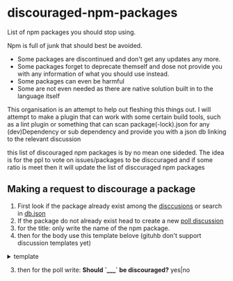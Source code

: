 # discouraged-npm-packages
List of npm packages you should stop using.

Npm is full of junk that should best be avoided.
- Some packages are discontinued and don't get any updates any more.
- Some packages forget to deprecate themself and dose not provide you with any information of what you should use instead.
- Some packages can even be harmful
- Some are not even needed as there are native solution built in to the language itself

This organisation is an attempt to help out fleshing this things out. 
I will attempt to make a plugin that can work with some certain build tools, such as a lint plugin or something that can scan package(-lock).json for any (dev)Dependency or sub dependency and provide you with a json db linking to the relevant discussion

this list of discouraged npm packages is by no mean one sideded. The idea is for the ppl to vote on issues/packages to be disccuraged and if some ratio is meet then it will update the list of disccuraged npm packages


## Making a request to discourage a package

1. First look if the package already exist among the [disccusions](https://github.com/discouraged-npm-packages/discouraged-npm-packages/discussions/categories/should-stop-using) or search in [db.json](https://github.com/discouraged-npm-packages/discouraged-npm-packages/blob/main/db.json)
1. If the package do not already exist head to create a new [poll discussion](https://github.com/discouraged-npm-packages/discouraged-npm-packages/discussions/new?category=should-stop-using)
2. for the title: only write the name of the npm package.
2. then for the body use this template belove (gituhb don't support discussion templates yet)
<details>
  <summary>template</summary>

````md

## Developer Should Stop Using: [_____](https://www.npmjs.com/package/_____)

## Reasons:

<!-- Put [x] for the reasons you think it should not be used -->

- [ ] Is Legacy
- [ ] It is deprecated or should be deprecated
- [ ] There is an alternative package for this
- [ ] It is not Maintained
- [ ] It is buggy
- [ ] It has vulnerability
- [ ] Bloated <!-- (too large in size) -->
- [ ] Should use builtin solution instead
- [ ] It is not a good cross platform/worker solution <!-- Depends on many core Node feature to be browserified or work in Deno land  -->
- [ ] Has unnecessary / unwanted access to filesystem or network

## Alternative solution

```js
// this two exist in all environment and works anywhere 
new TextEncoder().encode()
new TextDecoder().decode()
```

````
</details>

3. then for the poll write: **Should \`___\` be discouraged?** yes|no
